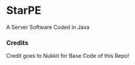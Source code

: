# StarPE
A Server Software Coded in Java

### Credits
Credit goes to Nukkit for Base Code of this Repo! 



